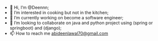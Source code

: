 - 👋 Hi, I’m @Deennn;
- 👀 I’m interested in cooking but not in the kitchen;
- 🌱 I’m currently working on become a software engineer;
- 💞️ I’m looking to collaborate on java and python project using (spring or springboot) and (django);
- 📫 How to reach me abideenlawal70@gmail.com

<!---
Deennn/Deennn is a ✨ special ✨ repository because its `README.md` (this file) appears on your GitHub profile.
You can click the Preview link to take a look at your changes.
--->
